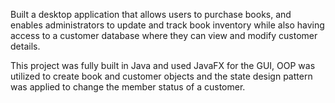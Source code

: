 Built a desktop application that allows users to purchase books, and enables administrators to update and track book inventory while also having access to a customer database where they can view and modify customer details.

This project was fully built in Java and used JavaFX for the GUI, OOP was utilized to create book and customer objects and the state design pattern was applied to change the member status of a customer.

